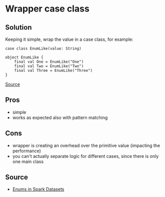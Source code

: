 # Wrapper case class

## Solution

Keeping it simple, wrap the value in a case class, for example:

```
case class EnumLike(value: String)

object EnumLike {
    final val One = EnumLike("One")
    final val Two = EnumLike("Two")
    final val Three = EnumLike("Three")
}
```

[Source](src/test/scala/com/github/atais/CaseClassSpec.scala) 

## Pros
 - simple
 - works as expected also with pattern matching
 
## Cons
 - wrapper is creating an overhead over the primitive value (impacting the performance)
 - you can't actually separate logic for different cases, since there is only one main class

## Source
 - [Enums in Spark Datasets](http://monkeythinkmonkeycode.com/eums-in-spark-datasets/)
